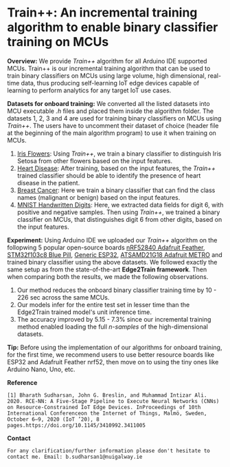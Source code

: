 # Train++: An incremental training algorithm to enable binary classifier training on MCUs

**Overview:** We provide *Train++* algorithm for all Arduino IDE supported MCUs. Train++ is our incremental training algorithm that can be used to train binary classifiers on MCUs using large volume, high dimensional, real-time data, thus producing self-learning IoT edge devices capable of learning to perform analytics for any target IoT use cases. 

**Datasets for onboard training:** We converted all the listed datasets into MCU executable *.h* files and placed them inside the algorithm folder. The datasets 1, 2, 3 and 4 are used for training binary classifiers on MCUs using *Train++*. The users have to uncomment their dataset of choice (header file at the beginning of the main algorithm program) to use it when training on MCUs.

1. [Iris Flowers](https://archive.ics.uci.edu/ml/datasets/iris "Google's Homepage"): Using *Train++*, we train a binary classifier to distinguish Iris Setosa from other flowers based on the input features.
2. [Heart Disease](https://archive.ics.uci.edu/ml/datasets/heart+Disease): After training, based on the input features, the *Train++* trained classifier should be able to identify the presence of heart disease in the patient.
3. [Breast Cancer](https://www.kaggle.com/uciml/breast-cancer-wisconsin-data): Here we train a binary classifier that can find the class names (malignant or benign) based on the input features.
4. [MNIST Handwritten Digits](http://yann.lecun.com/exdb/mnist/): Here, we extracted data fields for digit 6, with positive and negative samples. Then using *Train++*, we trained a binary classifier on MCUs, that distinguishes digit 6 from other digits, based on the input features. 

**Experiment:** Using Arduino IDE we uploaded our *Train++* algorithm on the follopwing 5 popular open-source boards [nRF52840 Adafruit Feather](https://www.adafruit.com/product/4062), [STM32f103c8 Blue Pill](https://stm32-base.org/boards/STM32F103C8T6-Blue-Pill.html), [Generic ESP32](https://www.espressif.com/en/products/devkits), [ATSAMD21G18 Adafruit METRO](https://www.adafruit.com/product/3505) and trained binary classifier using the above datasets. We followed exactly the same setup as from the state-of-the-art **Edge2Train framework**. Then when comparing both the results, we made the following observations. 

1. Our method reduces the onboard binary classifier training time by 10 - 226 sec across the same MCUs. 
2. Our models infer for the entire test set in lesser time than the Edge2Train trained model's unit inference time. 
3. The accuracy improved by 5.15 - 7.3%  since our incremental training method enabled loading the full *n-samples* of the high-dimensional datasets.

**Tip:** Before using the implementation of our algorithms for onboard training, for the first time, we recommend users to use better resource boards like ESP32 and Adafruit Feather nrf52, then move on to using the tiny ones like Arduino Nano, Uno, etc.

**Reference**
```
[1] Bharath Sudharsan, John G. Breslin, and Muhammad Intizar Ali. 2020. RCE-NN: A Five-Stage Pipeline to Execute Neural Networks (CNNs) on Resource-Constrained IoT Edge Devices. InProceedings of 10th International Conferenceon the Internet of Things, Malmö, Sweden, October 6–9, 2020 (IoT ’20), 8 pages.https://doi.org/10.1145/3410992.3411005
```
**Contact**

```
For any clarification/further information please don't hesitate to contact me. Email: b.sudharsan1@nuigalway.ie
```
